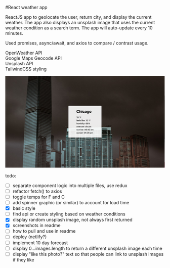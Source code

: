 #React weather app

ReactJS app to geolocate the user, return city, and display the current weather. The app also displays an unsplash image that uses the current weather condition as a search term. The app will auto-update every 10 minutes.

Used promises, async/await, and axios to compare / contrast usage. 

OpenWeather API  
Google Maps Geocode API   
Unsplash API  
TailwindCSS styling  
  
![Weather App](public/Screen_Shot.png) 


todo:
- [ ] separate component logic into multiple files, use redux
- [ ] refactor fetch() to axios
- [ ] toggle temps for F and C
- [ ] add spinner graphic (or similar) to account for load time
- [x] basic style
- [ ] find api or create styling based on weather conditions
- [x] display random unsplash image, not always first returned
- [x] screenshots in readme
- [ ] how to pull and use in readme
- [ ] deploy (netlify?)
- [ ] implement 10 day forecast
- [ ] display 0...images.length to return a different unsplash image each time 
- [ ] display "like this photo?" text so that people can link to unsplash images if they like
